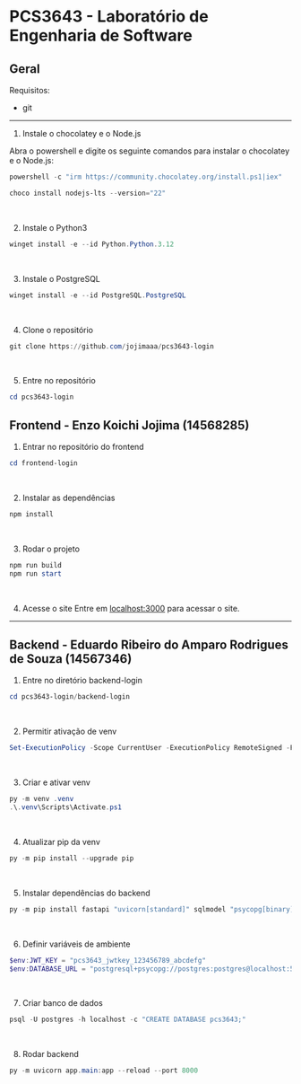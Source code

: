 # PCS3643 - Laboratório de Engenharia de Software

## Geral
Requisitos:
- git
---

1. Instale o chocolatey e o Node.js

Abra o powershell e digite os seguinte comandos para instalar o chocolatey e o Node.js:
```powershell
powershell -c "irm https://community.chocolatey.org/install.ps1|iex"
```
```powershell
choco install nodejs-lts --version="22"
```
</br>

2. Instale o Python3
```powershell
winget install -e --id Python.Python.3.12
```
</br>

3. Instale o PostgreSQL
```powershell
winget install -e --id PostgreSQL.PostgreSQL
```
</br>

4. Clone o repositório
```powershell
git clone https://github.com/jojimaaa/pcs3643-login
```
</br>

5. Entre no repositório
```powershell
cd pcs3643-login
```

## Frontend - Enzo Koichi Jojima (14568285)
1. Entrar no repositório do frontend
```powershell
cd frontend-login
```
</br>

2. Instalar as dependências
```powershell
npm install
```
</br>

3. Rodar o projeto
```powershell
npm run build
npm run start
```

</br>

4. Acesse o site
Entre em [localhost:3000](http://localhost:3000) para acessar o site.

---
## Backend - Eduardo Ribeiro do Amparo Rodrigues de Souza (14567346)
1. Entre no diretório backend-login
```powershell
cd pcs3643-login/backend-login
```
</br>

2. Permitir ativação de venv
```powershell
Set-ExecutionPolicy -Scope CurrentUser -ExecutionPolicy RemoteSigned -Force
```
</br>

3. Criar e ativar venv
```powershell
py -m venv .venv
.\.venv\Scripts\Activate.ps1
```
</br>

4. Atualizar pip da venv
```powershell
py -m pip install --upgrade pip
```
</br>

5. Instalar dependências do backend
```powershell
py -m pip install fastapi "uvicorn[standard]" sqlmodel "psycopg[binary]" alembic python-dotenv "python-jose[cryptography]" "passlib[bcrypt]" pydantic[email] python-multipart watchfiles
```
</br>

6. Definir variáveis de ambiente
```powershell
$env:JWT_KEY = "pcs3643_jwtkey_123456789_abcdefg"
$env:DATABASE_URL = "postgresql+psycopg://postgres:postgres@localhost:5432/pcs3643"
```
</br>


7. Criar banco de dados
```powershell
psql -U postgres -h localhost -c "CREATE DATABASE pcs3643;"
```
</br>

8. Rodar backend
```powershell
py -m uvicorn app.main:app --reload --port 8000
```
</br>